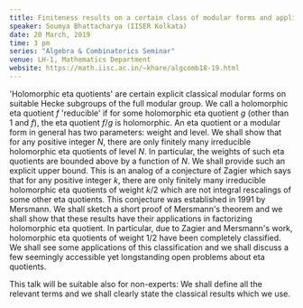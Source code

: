 ```yaml
---
title: Finiteness results on a certain class of modular forms and applications
speaker: Soumya Bhattacharya (IISER Kolkata)
date: 20 March, 2019
time: 3 pm
series: "Algebra & Combinatorics Seminar"
venue: LH-1, Mathematics Department
website: https://math.iisc.ac.in/~khare/algcomb18-19.html
---
```


'Holomorphic eta quotients' are certain explicit classical modular forms on suitable Hecke subgroups of the full modular group. We call a holomorphic eta quotient $f$ 'reducible' if for some holomorphic eta quotient $g$ (other than $1$ and $f$), the eta quotient $f/g$ is holomorphic. An eta quotient or a modular form in general has two parameters: weight and level. We shall show that for any positive integer $N$, there are only finitely many irreducible holomorphic eta quotients of level $N$. In particular, the weights of such eta quotients are bounded above by a function of $N$. We shall provide such an explicit upper bound. This is an analog of a conjecture of Zagier which says that for any positive integer $k$, there are only finitely many irreducible holomorphic eta quotients of weight $k/2$ which are not integral rescalings of some other eta quotients. This conjecture was established in 1991 by Mersmann. We shall sketch a short proof of Mersmann's theorem and we  shall show that these results have their applications in factorizing  holomorphic eta quotient. In particular, due to Zagier and Mersmann's work,  holomorphic eta quotients of weight $1/2$ have been completely classified. We shall see some applications of this classification and we shall discuss a few seemingly accessible yet longstanding open problems about eta quotients.

This talk will be suitable also for non-experts: We shall define all the relevant terms and we shall clearly state the classical results which we use.
